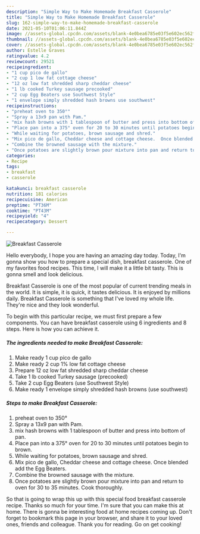 ```yaml
---
description: "Simple Way to Make Homemade Breakfast Casserole"
title: "Simple Way to Make Homemade Breakfast Casserole"
slug: 162-simple-way-to-make-homemade-breakfast-casserole
date: 2021-05-10T01:06:11.844Z
image: //assets-global.cpcdn.com/assets/blank-4e0bea6785e03f5e602ec562f230caae08da540cada707380b4fe1bbebba43da.png
thumbnail: //assets-global.cpcdn.com/assets/blank-4e0bea6785e03f5e602ec562f230caae08da540cada707380b4fe1bbebba43da.png
cover: //assets-global.cpcdn.com/assets/blank-4e0bea6785e03f5e602ec562f230caae08da540cada707380b4fe1bbebba43da.png
author: Estelle Graves
ratingvalue: 4.2
reviewcount: 29521
recipeingredient:
- "1 cup pico de gallo"
- "2 cup 1 low fat cottage cheese"
- "12 oz low fat shredded sharp cheddar cheese"
- "1 lb cooked Turkey sausage precooked"
- "2 cup Egg Beaters use Southwest Style"
- "1 envelope simply shredded hash browns use southwest"
recipeinstructions:
- "preheat oven to 350°"
- "Spray a 13x9 pan with Pam."
- "mix hash browns with 1 tablespoon of butter and press into bottom of pan."
- "Place pan into a 375° oven for 20 to 30 minutes until potatoes begin to brown."
- "While waiting for potatoes, brown sausage and shred."
- "Mix pico de gallo, Cheddar cheese and cottage cheese.  Once blended add the Egg Beaters."
- "Combine the browned sausage with the mixture."
- "Once potatoes are slightly brown pour mixture into pan and return to oven for 30 to 35 minutes. Cook thoroughly."
categories:
- Recipe
tags:
- breakfast
- casserole

katakunci: breakfast casserole 
nutrition: 181 calories
recipecuisine: American
preptime: "PT36M"
cooktime: "PT43M"
recipeyield: "4"
recipecategory: Dessert

---
```



![Breakfast Casserole](//assets-global.cpcdn.com/assets/blank-4e0bea6785e03f5e602ec562f230caae08da540cada707380b4fe1bbebba43da.png)

Hello everybody, I hope you are having an amazing day today. Today, I'm gonna show you how to prepare a special dish, breakfast casserole. One of my favorites food recipes. This time, I will make it a little bit tasty. This is gonna smell and look delicious.

Breakfast Casserole is one of the most popular of current trending meals in the world. It is simple, it is quick, it tastes delicious. It is enjoyed by millions daily. Breakfast Casserole is something that I've loved my whole life. They're nice and they look wonderful.




To begin with this particular recipe, we must first prepare a few components. You can have breakfast casserole using 6 ingredients and 8 steps. Here is how you can achieve it.

<!--inarticleads1-->

##### The ingredients needed to make Breakfast Casserole:

1. Make ready 1 cup pico de gallo
1. Make ready 2 cup 1% low fat cottage cheese
1. Prepare 12 oz low fat shredded sharp cheddar cheese
1. Take 1 lb cooked Turkey sausage (precooked)
1. Take 2 cup Egg Beaters (use Southwest Style)
1. Make ready 1 envelope simply shredded hash browns (use southwest)




<!--inarticleads2-->

##### Steps to make Breakfast Casserole:

1. preheat oven to 350°
1. Spray a 13x9 pan with Pam.
1. mix hash browns with 1 tablespoon of butter and press into bottom of pan.
1. Place pan into a 375° oven for 20 to 30 minutes until potatoes begin to brown.
1. While waiting for potatoes, brown sausage and shred.
1. Mix pico de gallo, Cheddar cheese and cottage cheese.  Once blended add the Egg Beaters.
1. Combine the browned sausage with the mixture.
1. Once potatoes are slightly brown pour mixture into pan and return to oven for 30 to 35 minutes. Cook thoroughly.




So that is going to wrap this up with this special food breakfast casserole recipe. Thanks so much for your time. I'm sure that you can make this at home. There is gonna be interesting food at home recipes coming up. Don't forget to bookmark this page in your browser, and share it to your loved ones, friends and colleague. Thank you for reading. Go on get cooking!
